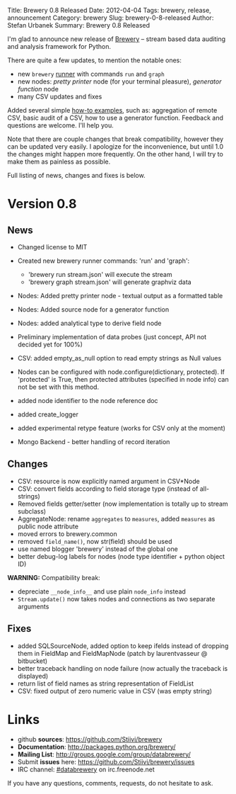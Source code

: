 Title: Brewery 0.8 Released
Date: 2012-04-04
Tags: brewery, release, announcement
Category: brewery
Slug: brewery-0-8-released
Author: Stefan Urbanek
Summary: Brewery 0.8 Released

I'm glad to announce new release of [Brewery](https://github.com/Stiivi/brewery) – stream based data auditing and analysis framework for Python.

There are quite a few updates, to mention the notable ones:

* new ``brewery`` [runner](http://packages.python.org/brewery/tools.html#brewery) with commands `run` and `graph`
* new nodes: *pretty printer* node (for your terminal pleasure), *generator
  function* node
* many CSV updates and fixes

Added several simple [how-to
examples](https://github.com/Stiivi/brewery/tree/master/examples), such as:
aggregation of remote CSV, basic audit of a CSV, how to use a generator
function. Feedback and questions are welcome. I'll help you.

Note that there are couple changes that break compatibility, however they can
be updated very easily. I apologize for the inconvenience, but until 1.0 the
changes might happen more frequently. On the other hand, I will try to make
them as painless as possible.

Full listing of news, changes and fixes is below.

Version 0.8
===========

News
----

* Changed license to MIT
* Created new brewery runner commands: 'run' and 'graph':
    * 'brewery run stream.json' will execute the stream
    * 'brewery graph stream.json' will generate graphviz data
* Nodes: Added pretty printer node - textual output as a formatted table
* Nodes: Added source node for a generator function
* Nodes: added analytical type to derive field node
* Preliminary implementation of data probes (just concept, API not decided yet
  for 100%)
* CSV: added empty_as_null option to read empty strings as Null values
* Nodes can be configured with node.configure(dictionary, protected). If 
  'protected' is True, then protected attributes (specified in node info) can 
  not be set with this method.

* added node identifier to the node reference doc
* added create_logger

* added experimental retype feature (works for CSV only at the moment)
* Mongo Backend - better handling of record iteration

Changes
-------

* CSV: resource is now explicitly named argument in CSV*Node
* CSV: convert fields according to field storage type (instead of all-strings)
* Removed fields getter/setter (now implementation is totally up to stream
  subclass)
* AggregateNode: rename ``aggregates`` to ``measures``, added ``measures`` as
  public node attribute
* moved errors to brewery.common
* removed ``field_name()``, now str(field) should be used
* use named blogger 'brewery' instead of the global one
* better debug-log labels for nodes (node type identifier + python object ID)

**WARNING:** Compatibility break:

* depreciate ``__node_info__`` and use plain ``node_info`` instead
* ``Stream.update()`` now takes nodes and connections as two separate arguments

Fixes
-----

* added SQLSourceNode, added option to keep ifelds instead of dropping them in 
  FieldMap and FieldMapNode (patch by laurentvasseur @ bitbucket)
* better traceback handling on node failure (now actually the traceback is
  displayed)
* return list of field names as string representation of FieldList
* CSV: fixed output of zero numeric value in CSV (was empty string)

Links
=====

* github  **sources**: https://github.com/Stiivi/brewery
* **Documentation**: http://packages.python.org/brewery/
* **Mailing List**: http://groups.google.com/group/databrewery/
* Submit **issues** here: https://github.com/Stiivi/brewery/issues
* IRC channel: [#databrewery](irc://irc.freenode.net/#databrewery) on irc.freenode.net

If you have any questions, comments, requests, do not hesitate to ask.
